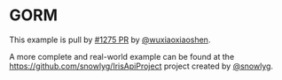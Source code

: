 # GORM

This example is pull by [#1275 PR](https://github.com/kataras/iris/pull/1275) by [@wuxiaoxiaoshen](https://github.com/wuxiaoxiaoshen).

A more complete and real-world example can be found at the <https://github.com/snowlyg/IrisApiProject> project created by [@snowlyg](https://github.com/snowlyg).
